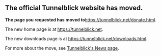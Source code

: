 ## The official Tunnelblick website has moved. ##

**The page you requested has moved to**<a href='https://tunnelblick.net/donate.html'><a href='https://tunnelblick.net/donate.html'>https://tunnelblick.net/donate.html</a></a>.

The new home page is at <a href='https://tunnelblick.net'><a href='https://tunnelblick.net'>https://tunnelblick.net</a></a>.

The new downloads page is at <a href='https://tunnelblick.net/downloads.html'><a href='https://tunnelblick.net/downloads.html'>https://tunnelblick.net/downloads.html</a></a>.

For more about the move, see <a href='https://tunnelblick.net/cNews.html#2015-07-23'>Tunnelblick's News page</a>.
